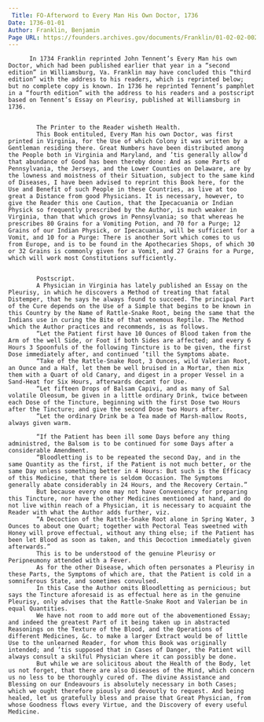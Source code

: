```yaml
---
 Title: FO-Afterword to Every Man His Own Doctor, 1736
Date: 1736-01-01
Author: Franklin, Benjamin
Page URL: https://founders.archives.gov/documents/Franklin/01-02-02-0026
---
```


          In 1734 Franklin reprinted John Tennent’s Every Man his own Doctor, which had been published earlier that year in a “second edition” in Williamsburg, Va. Franklin may have concluded this “third edition” with the address to his readers, which is reprinted below; but no complete copy is known. In 1736 he reprinted Tennent’s pamphlet in a “fourth edition” with the address to his readers and a postscript based on Tennent’s Essay on Pleurisy, published at Williamsburg in 1736.
         
          
            The Printer to the Reader wisheth Health.
            This Book entituled, Every Man his own Doctor, was first printed in Virginia, for the Use of which Colony it was written by a Gentleman residing there. Great Numbers have been distributed among the People both in Virginia and Maryland, and ’tis generally allow’d that abundance of Good has been thereby done: And as some Parts of Pennsylvania, the Jerseys, and the Lower Counties on Delaware, are by the lowness and moistness of their Situation, subject to the same kind of Diseases, I have been advised to reprint this Book here, for the Use and Benefit of such People in these Countries, as live at too great a Distance from good Physicians. It is necessary, however, to give the Reader this one Caution, that the Ipecacuania or Indian Physick so frequently prescribed by the Author, is much weaker in Virginia, than that which grows in Pennsylvania; so that whereas he prescribes 80 Grains for a Vomiting Potion, and 70 for a Purge; 12 Grains of our Indian Physick, or Ipecacuania, will be sufficient for a Vomit, and 10 for a Purge: There is another Sort which comes to us from Europe, and is to be found in the Apothecaries Shops, of which 30 or 32 Grains is commonly given for a Vomit, and 27 Grains for a Purge, which will work most Constitutions sufficiently.
          
          
            Postscript.
            A Physician in Virginia has lately published an Essay on the Pleurisy, in which he discovers a Method of treating that fatal Distemper, that he says he always found to succeed. The principal Part of the Cure depends on the Use of a Simple that begins to be known in this Country by the Name of Rattle-Snake Root, being the same that the Indians use in curing the Bite of that venemous Reptile. The Method which the Author practices and recommends, is as follows.
            “Let the Patient first have 10 Ounces of Blood taken from the Arm of the well Side, or Foot if both Sides are affected; and every 6 Hours 3 Spoonfuls of the following Tincture is to be given, the first Dose immediately after, and continued ’till the Symptoms abate.
            “Take of the Rattle-Snake Root, 3 Ounces, wild Valerian Root, an Ounce and a Half, let them be well bruised in a Mortar, then mix them with a Quart of old Canary, and digest in a proper Vessel in a Sand-Heat for Six Hours, afterwards decant for Use.
            “Let fifteen Drops of Balsam Capivi, and as many of Sal volatile Oleosum, be given in a little ordinary Drink, twice between each Dose of the Tincture, beginning with the first Dose two Hours after the Tincture; and give the second Dose two Hours after.
            “Let the ordinary Drink be a Tea made of Marsh-mallow Roots, always given warm.
            
            “If the Patient has been ill some Days before any thing administred, the Balsom is to be continued for some Days after a considerable Amendment.
            “Bloodletting is to be repeated the second Day, and in the same Quantity as the first, if the Patient is not much better, or the same Day unless something better in 4 Hours: But such is the Efficacy of this Medicine, that there is seldom Occasion. The Symptoms generally abate considerably in 24 Hours, and the Recovery Certain.”
            But because every one may not have Conveniency for preparing this Tincture, nor have the other Medicines mentioned at hand, and do not live within reach of a Physician, it is necessary to acquaint the Reader with what the Author adds further, viz.
            “A Decoction of the Rattle-Snake Root alone in Spring Water, 3 Ounces to about one Quart; together with Pectoral Teas sweetned with Honey will prove effectual, without any thing else; if the Patient has been let Blood as soon as taken, and this Decoction immediately given afterwards.”
            This is to be understood of the genuine Pleurisy or Peripneumony attended with a Fever.
            As for the other Disease, which often personates a Pleurisy in these Parts, the Symptoms of which are, that the Patient is cold in a somniferous State, and sometimes convulsed.
            In this Case the Author omits Bloodletting as pernicious; but says the Tincture aforesaid is as effectual here as in the genuine Pleurisy, only advises that the Rattle-Snake Root and Valerian be in equal Quantities.
            We have not room to add more out of the abovementioned Essay; and indeed the greatest Part of it being taken up in abstracted Reasonings on the Texture of the Blood, and the Operations of different Medicines, &c. to make a larger Extract would be of little Use to the unlearned Reader, for whom this Book was originally intended; and ’tis supposed that in Cases of Danger, the Patient will always consult a skilful Physician where it can possibly be done.
            But while we are solicitous about the Health of the Body, let us not forget, that there are also Diseases of the Mind, which concern us no less to be thoroughly cured of. The divine Assistance and Blessing on our Endeavours is absolutely necessary in both Cases; which we ought therefore piously and devoutly to request. And being healed, let us gratefully bless and praise that Great Physician, from whose Goodness flows every Virtue, and the Discovery of every useful Medicine.
          
        
